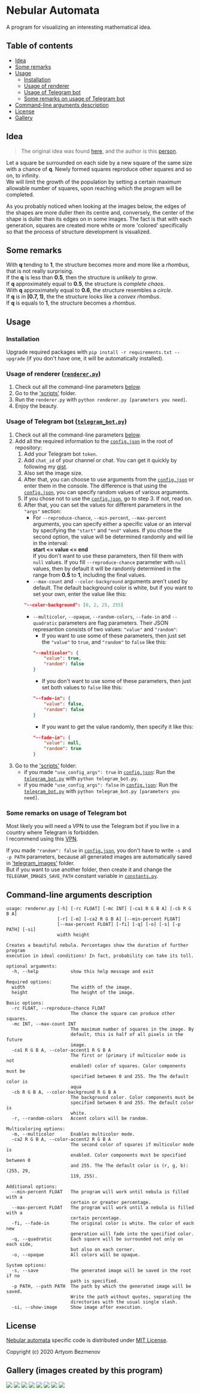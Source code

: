 # Nebular Automata
A program for visualizing an interesting mathematical idea.

## Table of contents
- [Idea](#idea)
- [Some remarks](#some-remarks)
- [Usage](#usage)
    + [Installation](#installation)
    + [Usage of renderer](#usage-of-renderer-rendererpy)
    + [Usage of Telegram bot](#usage-of-telegram-bot-telegram_botpy)
    + [Some remarks on usage of Telegram bot](#some-remarks-on-usage-of-telegram-bot)
- [Command-line arguments description](#command-line-arguments-description)
- [License](#license)
- [Gallery](#gallery-images-created-by-this-program)

## Idea
>The original idea was found [here](https://vk.com/math_dosug?w=wall-149993556_46382), and the author is this [person](https://vk.com/id504076319).

Let a square be surrounded on each side by a new square of the same size with a chance of **q**. Newly formed squares reproduce other squares and so on, to infinity.  
We will limit the growth of the population by setting a certain maximum allowable number of squares, upon reaching which the program will be completed.

As you probably noticed when looking at the images below, the edges of the shapes are more duller then its centre and, conversely, the center of the shape is duller than its edges on in some images. The fact is that with each generation, squares are created more white or more 'colored' specifically so that the process of structure development is visualized.

## Some remarks
With **q** tending to **1**, the structure becomes more and more like a *rhombus*, that is not really surprising.  
If the **q** is less than **0.5**, then the structure is *unlikely to grow*.  
If **q** approximately equal to **0.5**, the structure is *complete chaos*.  
With **q** approximately equal to **0.6**, the structure resembles a *circle*.  
If **q** is in **\[0.7, 1)**, the the structure looks like a *convex rhombus*.  
If **q** is equals to **1**, the structure becomes a *rhombus*.

## Usage
### Installation
Upgrade required packages with `pip install -r requirements.txt --upgrade` (if you don't have one, it will be automatically installed).
### Usage of renderer ([`renderer.py`](scripts/renderer.py))
1. Check out all the command-line parameters [below](#command-line-arguments-description).
2. Go to the ['scripts'](scripts/) folder.
3. Run the `renderer.py` with `python renderer.py [parameters you need]`.
4. Enjoy the beauty.
### Usage of Telegram bot ([`telegram_bot.py`](scripts/telegram_bot.py))
1. Check out all the command-line parameters [below](#command-line-arguments-description).
2. Add all the required information to the [`config.json`](config.json) in the root of repository:
    1) Add your Telegram bot `token`.
    2) Add `chat_id` of your channel or chat. You can get it quickly by following my [gist](https://gist.github.com/8nhuman8/25f98c5e4b33d47a54cd510da221f309).
    3) Also set the image size.
    4) After that, you can choose to use arguments from the [`config.json`](config.json) or enter them in the console. The difference is that using the [`config.json`](config.json), you can specify random values of various arguments.
    5) If you chose not to use the [`config.json`](config.json), go to step 3. If not, read on.
    6) After that, you can set the values for different parameters in the `"args"` section:
        - For `--reproduce-chance`, `--min-percent`, `--max-percent` arguments, you can specify either a specific value or an interval by specifying the `"start"` and `"end"` values. If you chose the second option, the value will be determined randomly and will lie in the interval:  
        **start <= value <= end**  
        If you don't want to use these parameters, then fill them with `null` values. If you fill `--reproduce-chance` parameter with `null` values, then by default it will be randomly determined in the range from **0.5** to **1**, including the final values.
        - `--max-count` and `--color-background` arguments aren't used by default. The default background color is white, but if you want to set your own, enter the value like this:
        ```json
        "--color-background": [0, 2, 25, 255]
        ```
        - `--multicolor`, `--opaque`, `--random-colors`, `--fade-in` and `--quadratic` parameters are flag parameters. Their JSON represantion consists of two values: `"value"` and `"random"`:
            + If you want to use some of these parameters, then just set the `"value"` to `true`, and `"random"` to `false` like this:
            ```json
            "--multicolor": {
                "value": true,
                "random": false
            }
            ```
            + If you don't want to use some of these parameters, then just set both values to `false` like this:
            ```json
            "--fade-in": {
                "value": false,
                "random": false
            }
            ```
            + If you want to get the value randomly, then specify it like this:
            ```json
            "--fade-in": {
                "value": null,
                "random": true
            }
            ```
3. Go to the ['scripts'](scripts/) folder:
    * if you made `"use_config_args": true` in [`config.json`](config.json): Run the [`telegram_bot.py`](scripts/telegram_bot.py) with `python telegram_bot.py`.
    * if you made `"use_config_args": false` in [`config.json`](config.json): Run the [`telegram_bot.py`](scripts/telegram_bot.py) with `python telegram_bot.py [parameters you need]`.
### Some remarks on usage of Telegram bot
Most likely you will need a VPN to use the Telegram bot if you live in a country where Telegram is forbidden.  
I recommend using this [VPN](https://windscribe.com).

If you made `"random": false` in [`config.json`](config.json), you don't have to write `-s` and `-p PATH` parameters, because all generated images are automatically saved in ['telegram_images'](telegram_images/) folder.  
But if you want to use another folder, then create it and change the `TELEGRAM_IMAGES_SAVE_PATH` constant variable in [`constants.py`](scripts/constants.py).

## Command-line arguments description
```
usage: renderer.py [-h] [-rc FLOAT] [-mc INT] [-ca1 R G B A] [-cb R G B A]
                   [-r] [-m] [-ca2 R G B A] [--min-percent FLOAT]
                   [--max-percent FLOAT] [-fi] [-q] [-o] [-s] [-p PATH] [-si]
                   width height

Creates a beautiful nebula. Percentages show the duration of further program
execution in ideal conditions! In fact, probability can take its toll.

optional arguments:
  -h, --help            show this help message and exit

Required options:
  width                 The width of the image.
  height                The height of the image.

Basic options:
  -rc FLOAT, --reproduce-chance FLOAT
                        The chance the square can produce other squares.
  -mc INT, --max-count INT
                        The maximum number of squares in the image. By
                        default, this is half of all pixels in the future
                        image.
  -ca1 R G B A, --color-accent1 R G B A
                        The first or (primary if multicolor mode is not
                        enabled) color of squares. Color components must be
                        specified between 0 and 255. The The default color is
                        aqua
  -cb R G B A, --color-background R G B A
                        The background color. Color components must be
                        specified between 0 and 255. The default color is
                        white.
  -r, --random-colors   Accent colors will be random.

Multicoloring options:
  -m, --multicolor      Enables multicolor mode.
  -ca2 R G B A, --color-accent2 R G B A
                        The second color of squares if multicolor mode is
                        enabled. Color components must be specified between 0
                        and 255. The The default color is (r, g, b): (255, 29,
                        119, 255).

Additional options:
  --min-percent FLOAT   The program will work until nebula is filled with a
                        certain or greater percentage.
  --max-percent FLOAT   The program will work until a nebula is filled with a
                        certain percentage.
  -fi, --fade-in        The original color is white. The color of each new
                        generation will fade into the specified color.
  -q, --quadratic       Each square will be surrounded not only on each side,
                        but also on each corner.
  -o, --opaque          All colors will be opaque.

System options:
  -s, --save            The generated image will be saved in the root if no
                        path is specified.
  -p PATH, --path PATH  The path by which the generated image will be saved.
                        Write the path without quotes, separating the
                        directories with the usual single slash.
  -si, --show-image     Show image after execution.
```

## License
[Nebular automata](https://github.com/8nhuman8/nebular-automata) specific code is distributed under [MIT License](LICENSE).

Copyright (c) 2020 Artyom Bezmenov

## Gallery (images created by this program)
![](gallery/1.png)
![](gallery/2.png)
![](gallery/3.png)
![](gallery/4.png)
![](gallery/5.png)
![](gallery/6.png)
![](gallery/7.png)
![](gallery/8.png)
